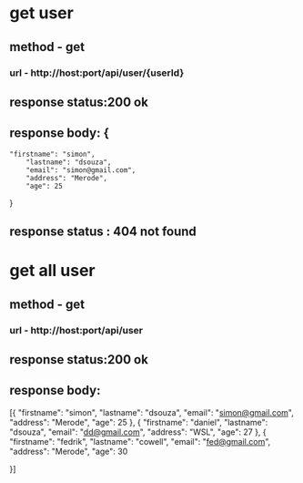 # get user
## method - get
### url - http://host:port/api/user/{userId}

## response status:200 ok
## response body: {
	"firstname": "simon",
		"lastname": "dsouza",
		"email": "simon@gmail.com",
		"address": "Merode",
		"age": 25
}
## response status : 404 not found


# get all user
## method - get
### url - http://host:port/api/user
## response status:200 ok
## response body:
[{
	"firstname": "simon",
	"lastname": "dsouza",
	"email": "simon@gmail.com",
	"address": "Merode",
	"age": 25
}, 
{
	"firstname": "daniel",
	"lastname": "dsouza",
	"email": "dd@gmail.com",
	"address": "WSL",
	"age": 27
}, {
	"firstname": "fedrik",
	"lastname": "cowell",
	"email": "fed@gmail.com",
	"address": "Merode",
	"age": 30

}]



